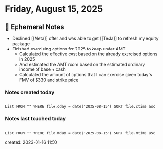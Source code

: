 # Friday, August 15, 2025

## 📝 Ephemeral Notes

- Declined [[Meta]] offer and was able to get [[Tesla]] to refresh my equity package 
- Finished exercising options for 2025 to keep under AMT
	- Calculated the effective cost based on the already exercised options in 2025 
	- And estimated the AMT room based on the estimated ordinary income of base + cash
	- Calculated the amount of options that I can exercise given today's FMV of $330 and strike price 

### Notes created today

```dataview

List FROM "" WHERE file.cday = date("2025-08-15") SORT file.ctime asc

```

### Notes last touched today

```dataview

List FROM "" WHERE file.mday = date("2025-08-15") SORT file.mtime asc

```

created: 2023-01-16 11:50
